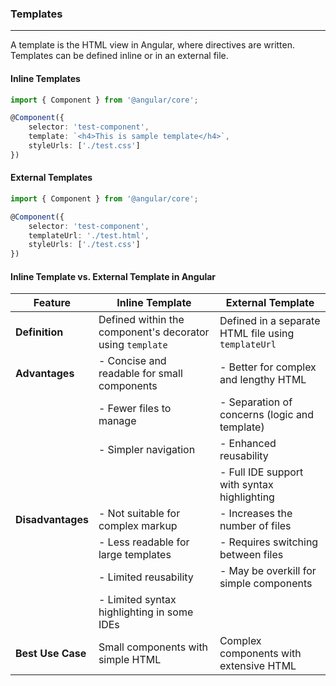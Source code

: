 ### Templates
---

A template is the HTML view in Angular, where directives are written. Templates can be defined inline or in an external file.

#### Inline Templates

```typescript
import { Component } from '@angular/core';

@Component({
    selector: 'test-component',
    template: `<h4>This is sample template</h4>`,
    styleUrls: ['./test.css']
})

```

#### External Templates

```typescript
import { Component } from '@angular/core';

@Component({
    selector: 'test-component',
    templateUrl: './test.html',
    styleUrls: ['./test.css']
})

```

#### Inline Template vs. External Template in Angular

| **Feature**                     | **Inline Template**                                              | **External Template**                                            |
|---------------------------------|------------------------------------------------------------------|------------------------------------------------------------------|
| **Definition**                  | Defined within the component's decorator using `template`        | Defined in a separate HTML file using `templateUrl`              |
| **Advantages**                  | - Concise and readable for small components                      | - Better for complex and lengthy HTML                            |
|                                 | - Fewer files to manage                                          | - Separation of concerns (logic and template)                    |
|                                 | - Simpler navigation                                             | - Enhanced reusability                                           |
|                                 |                                                                  | - Full IDE support with syntax highlighting                      |
| **Disadvantages**               | - Not suitable for complex markup                                | - Increases the number of files                                  |
|                                 | - Less readable for large templates                              | - Requires switching between files                               |
|                                 | - Limited reusability                                            | - May be overkill for simple components                          |
|                                 | - Limited syntax highlighting in some IDEs                       |                                                                  |
| **Best Use Case**               | Small components with simple HTML                                | Complex components with extensive HTML                           |
